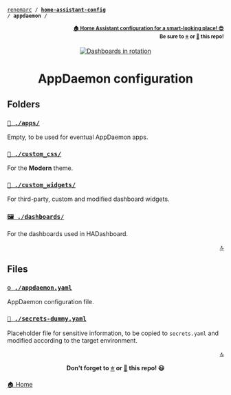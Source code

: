 <!-- Header -->
[link-profile]:https://github.com/renemarc
[link-repo]:https://github.com/renemarc/home-assistant-config

<a name="top"></a>
<code>[renemarc][link-profile] / **[home-assistant-config][link-repo]** / **appdaemon** /</code>

<p align="right"><sub><strong><a href="https://github.com/renemarc/home-assistant-config">🏠 Home Assistant configuration for a smart-looking place! 😎</a><br>Be sure to <a href="#" title="star">⭐️</a> or <a href="#" title="fork">🔱</a> this repo!</strong></sub></p>

<!-- Hero -->
<figure>
    <div align="center">
        <a href="#-dashboards" title="Dashboards"><img src="../www/screenshots/dashboard-all.gif" alt="Dashboards in rotation"></a>
    </div>
</figure>

<h1 align="center">AppDaemon configuration</h1>

## Folders

### [`📂 ./apps/`](apps)

Empty, to be used for eventual AppDaemon apps.

### [`🌈 ./custom_css/`](custom_css/modern)

For the **Modern** theme.

### [`🔘 ./custom_widgets/`](custom_widgets)

For third-party, custom and modified dashboard widgets.

### [`🖼 ./dashboards/`](dashboards)

For the dashboards used in HADashboard.

<p align="right"><a href="#top" title="Back to top">🔝</a></p>

## Files

### [`⚙️ ./appdaemon.yaml`](appdaemon.yaml)

AppDaemon configuration file.

### [`🔑 ./secrets-dummy.yaml`](secrets-dummy.yaml)

Placeholder file for sensitive information, to be copied to `secrets.yaml` and modified according to the target environment.

<!-- Footer -->
<p align="right"><a href="#top" title="Back to top">🔝</a></p>

<p align="center"><strong>Don't forget to <a href="#" title="star">⭐️</a> or <a href="#" title="fork">🔱</a> this repo! 😃</strong></p>

[🏠 Home][link-repo]
